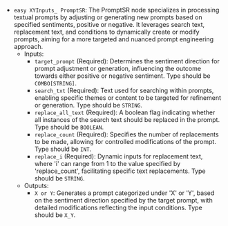 - `easy XYInputs_ PromptSR`: The PromptSR node specializes in processing textual prompts by adjusting or generating new prompts based on specified sentiments, positive or negative. It leverages search text, replacement text, and conditions to dynamically create or modify prompts, aiming for a more targeted and nuanced prompt engineering approach.
    - Inputs:
        - `target_prompt` (Required): Determines the sentiment direction for prompt adjustment or generation, influencing the outcome towards either positive or negative sentiment. Type should be `COMBO[STRING]`.
        - `search_txt` (Required): Text used for searching within prompts, enabling specific themes or content to be targeted for refinement or generation. Type should be `STRING`.
        - `replace_all_text` (Required): A boolean flag indicating whether all instances of the search text should be replaced in the prompt. Type should be `BOOLEAN`.
        - `replace_count` (Required): Specifies the number of replacements to be made, allowing for controlled modifications of the prompt. Type should be `INT`.
        - `replace_i` (Required): Dynamic inputs for replacement text, where 'i' can range from 1 to the value specified by 'replace_count', facilitating specific text replacements. Type should be `STRING`.
    - Outputs:
        - `X or Y`: Generates a prompt categorized under 'X' or 'Y', based on the sentiment direction specified by the target prompt, with detailed modifications reflecting the input conditions. Type should be `X_Y`.
